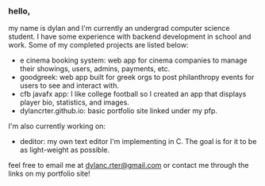 ### hello,

my name is dylan and I'm currently an undergrad computer science student. I have some experience with backend development in school and work. Some of my completed projects are listed below:

- e cinema booking system: web app for cinema companies to manage their showings, users, admins, payments, etc. 
- goodgreek: web app built for greek orgs to post philanthropy events for users to see and interact with.
- cfb javafx app: I like college football so I created an app that displays player bio, statistics, and images.
- dylancrter.github.io: basic portfolio site linked under my pfp.

I'm also currently working on:

- deditor: my own text editor I'm implementing in C. The goal is for it to be as light-weight as possible.
  
feel free to email me at dylanc.rter@gmail.com or contact me through the links on my portfolio site!

<!---
dylancrter/dylancrter is a ✨ special ✨ repository because its `README.md` (this file) appears on your GitHub profile.
You can click the Preview link to take a look at your changes.
--->
